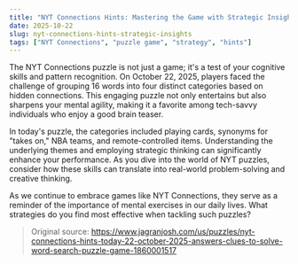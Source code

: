 ```yaml
---
title: "NYT Connections Hints: Mastering the Game with Strategic Insights"
date: 2025-10-22
slug: nyt-connections-hints-strategic-insights
tags: ["NYT Connections", "puzzle game", "strategy", "hints"]
---
```


The NYT Connections puzzle is not just a game; it's a test of your cognitive skills and pattern recognition. On October 22, 2025, players faced the challenge of grouping 16 words into four distinct categories based on hidden connections. This engaging puzzle not only entertains but also sharpens your mental agility, making it a favorite among tech-savvy individuals who enjoy a good brain teaser.

In today's puzzle, the categories included playing cards, synonyms for "takes on," NBA teams, and remote-controlled items. Understanding the underlying themes and employing strategic thinking can significantly enhance your performance. As you dive into the world of NYT puzzles, consider how these skills can translate into real-world problem-solving and creative thinking.

As we continue to embrace games like NYT Connections, they serve as a reminder of the importance of mental exercises in our daily lives. What strategies do you find most effective when tackling such puzzles?
> Original source: https://www.jagranjosh.com/us/puzzles/nyt-connections-hints-today-22-october-2025-answers-clues-to-solve-word-search-puzzle-game-1860001517